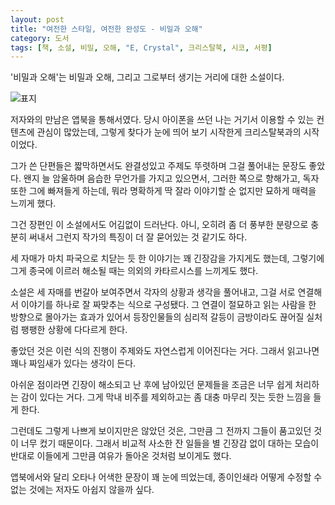 ```yaml
---
layout: post
title: "여전한 스타일, 여전한 완성도 - 비밀과 오해"
category: 도서
tags: [책, 소설, 비밀, 오해, "E, Crystal", 크리스탈북, 시코, 서평]
---
```


'비밀과 오해'는
비밀과 오해, 그리고 그로부터 생기는 거리에 대한 소설이다.

![표지](https://lh3.googleusercontent.com/awANd74c-gkumLBQLOUa_IH5LoJifkEXL8CyqwsBGA-W0qsFv-X385sA8qTwH8MdAEVRv1TmZ5qmhQ=s480)

저자와의 만남은 앱북을 통해서였다.
당시 아이폰을 쓰던 나는 거기서 이용할 수 있는 컨텐츠에 관심이 많았는데,
그렇게 찾다가 눈에 띄어 보기 시작한게 크리스탈북과의 시작이었다.

그가 쓴 단편들은 짧막하면서도 완결성있고 주제도 뚜렷하며 그걸 풀어내는 문장도 좋았다.
왠지 늘 암울하며 음습한 무언가를 가지고 있으면서,
그러한 쪽으로 향해가고,
독자 또한 그에 빠져들게 하는데,
뭐라 명확하게 딱 잘라 이야기할 순 없지만 묘하게 매력을 느끼게 했다.

그건 장편인 이 소설에서도 어김없이 드러난다.
아니, 오히려 좀 더 풍부한 분량으로 충분히 써내서 그런지 작가의 특징이 더 잘 묻어있는 것 같기도 하다.

세 자매가 마치 파국으로 치닫는 듯 한 이야기는 꽤 긴장감을 가지게도 했는데,
그렇기에 그게 종국에 이르러 해소될 때는 의외의 카타르시스를 느끼게도 했다.

소설은 세 자매를 번갈아 보여주면서
각자의 상황과 생각을 풀어내고,
그걸 서로 연결해서 이야기를 하나로 잘 짜맞추는 식으로 구성됐다.
그 연결이 절묘하고 읽는 사람을 한 방향으로 몰아가는 효과가 있어서
등장인물들의 심리적 갈등이 금방이라도 끊어질 실처럼 팽팽한 상황에 다다르게 한다.

좋았던 것은 이런 식의 진행이 주제와도 자연스럽게 이어진다는 거다.
그래서 읽고나면 꽤나 짜임새가 있다는 생각이 든다.

아쉬운 점이라면 긴장이 해소되고 난 후에 남아있던 문제들을 조금은 너무 쉽게 처리하는 감이 있다는 거다.
그게 막내 비주를 제외하고는 좀 대충 마무리 짓는 듯한 느낌을 들게 한다.

그런데도 그렇게 나쁘게 보이지만은 않았던 것은,
그만큼 그 전까지 그들이 품고있던 것이 너무 컸기 때문이다.
그래서 비교적 사소한 잔 일들을 별 긴장감 없이 대하는 모습이
반대로 이들에게 그만큼 여유가 돌아온 것처럼 보이게도 했다.

앱북에서와 달리 오타나 어색한 문장이 꽤 눈에 띄었는데,
종이인쇄라 어떻게 수정할 수 없는 것에는 저자도 아쉽지 않을까 싶다.

